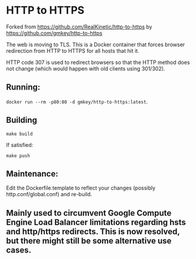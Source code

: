 HTTP to HTTPS
=============
Forked from https://github.com/RealKinetic/http-to-https by https://github.com/gmkey/http-to-https

The web is moving to TLS. This is a Docker container that forces browser
redirection from HTTP to HTTPS for all hosts that hit it.

HTTP code 307 is used to redirect browsers so that the HTTP method does not
change (which would happen with old clients using 301/302).

Running:
--------

``docker run --rm -p80:80 -d gmkey/http-to-https:latest``.

Building
--------

``make build``

If satisfied: 

``make push``


Maintenance:
------------
Edit the Dockerfile.template to reflect your changes (possibly http.conf/global.conf) and re-build.

## Mainly used to circumvent Google Compute Engine Load Balancer limitations regarding hsts and http/https redirects. This is now resolved, but there might still be some alternative use cases.
